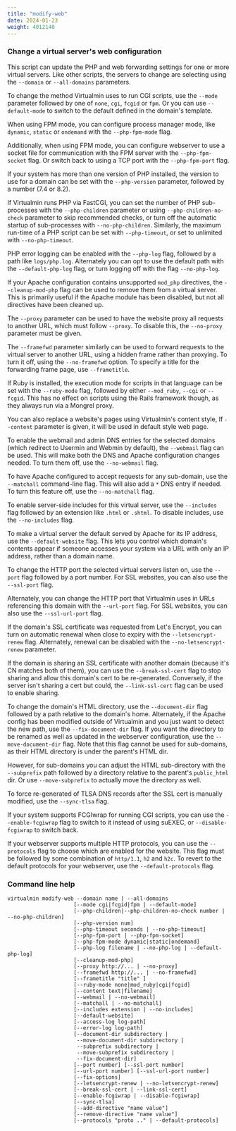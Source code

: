 ```yaml
---
title: "modify-web"
date: 2024-01-23
weight: 4012140
---
```


### Change a virtual server's web configuration

This script can update the PHP and web forwarding settings for one or more virtual servers. Like other scripts, the servers to change are selecting using the `--domain` or `--all-domains` parameters.

To change the method Virtualmin uses to run CGI scripts, use the `--mode` parameter followed by one of `none`, `cgi`, `fcgid` or `fpm`. Or you can use `--default-mode` to switch to the default defined in the domain's template.

When using FPM mode, you can configure process manager mode, like `dynamic`, `static` or `ondemand` with the `--php-fpm-mode` flag.

Additionally, when using FPM mode, you can configure webserver to use a socket file for communication with the FPM server with the `--php-fpm-socket` flag. Or switch back to using a TCP port with the `--php-fpm-port` flag.

If your system has more than one version of PHP installed, the version to use for a domain can be set with the `--php-version` parameter, followed by a number (7.4 or 8.2).

If Virtualmin runs PHP via FastCGI, you can set the number of PHP sub-processes with the `--php-children` parameter or using `--php-children-no-check` parameter to skip recommended checks, or turn off the automatic startup of sub-processes with `--no-php-children`. Similarly, the maximum run-time of a PHP script can be set with `--php-timeout`, or set to unlimited with `--no-php-timeout`.

PHP error logging can be enabled with the `--php-log` flag, followed by a path like `logs/php.log`. Alternately you can opt to use the default path with the `--default-php-log` flag, or turn logging off with the flag `--no-php-log`.

If your Apache configuration contains unsupported `mod_php` directives, the `--cleanup-mod-php` flag can be used to remove them from a virtual server. This is primarily useful if the Apache module has been disabled, but not all directives have been cleaned up.

The `--proxy` parameter can be used to have the website proxy all requests to another URL, which must follow `--proxy`. To disable this, the `--no-proxy` parameter must be given.

The `--framefwd` parameter similarly can be used to forward requests to the virtual server to another URL, using a hidden frame rather than proxying. To turn it off, using the `--no-framefwd` option. To specify a title for the forwarding frame page, use `--frametitle`.

If Ruby is installed, the execution mode for scripts in that language can be set with the `--ruby-mode` flag, followed by either `--mod_ruby`, `--cgi` or `--fcgid`. This has no effect on scripts using the Rails framework though, as they always run via a Mongrel proxy.

You can also replace a website's pages using Virtualmin's content style, If `--content` parameter is given, it will be used in default style web page.

To enable the webmail and admin DNS entries for the selected domains (which redirect to Usermin and Webmin by default), the `--webmail` flag can be used. This will make both the DNS and Apache configuration changes needed. To turn them off, use the `--no-webmail` flag.

To have Apache configured to accept requests for any sub-domain, use the `--matchall` command-line flag. This will also add a `*` DNS entry if needed. To turn this feature off, use the `--no-matchall` flag.

To enable server-side includes for this virtual server, use the `--includes` flag followed by an extension like `.html` or `.shtml`. To disable includes, use the `--no-includes` flag.

To make a virtual server the default served by Apache for its IP address, use the `--default-website` flag. This lets you control which domain's contents appear if someone accesses your system via a URL with only an IP address, rather than a domain name.

To change the HTTP port the selected virtual servers listen on, use the `--port` flag followed by a port number. For SSL websites, you can also use the `--ssl-port` flag.

Alternately, you can change the HTTP port that Virtualmin uses in URLs referencing this domain with the `--url-port` flag. For SSL websites, you can also use the `--ssl-url-port` flag.

If the domain's SSL certificate was requested from Let's Encrypt, you can turn on automatic renewal when close to expiry with the `--letsencrypt-renew` flag. Alternately, renewal can be disabled with the `--no-letsencrypt-renew` parameter.

If the domain is sharing an SSL certificate with another domain (because it's CN matches both of them), you can use the `--break-ssl-cert` flag to stop sharing and allow this domain's cert to be re-generated. Conversely, if the server isn't sharing a cert but could, the `--link-ssl-cert` flag can be used to enable sharing.

To change the domain's HTML directory, use the `--document-dir` flag followed by a path relative to the domain's home. Alternately, if the Apache config has been modified outside of Virtualmin and you just want to detect the new path, use the `--fix-document-dir` flag. If you want the directory to be renamed as well as updated in the webserver configuration, use the `--move-document-dir` flag. Note that this flag cannot be used for sub-domains, as their HTML directory is under the parent's HTML dir.

However, for sub-domains you can adjust the HTML sub-directory with the `--subprefix` path followed by a directory relative to the parent's `public_html` dir. Or use `--move-subprefix` to actually move the directory as well.

To force re-generated of TLSA DNS records after the SSL cert is manually modified, use the `--sync-tlsa` flag.

If your system supports FCGIwrap for running CGI scripts, you can use the `--enable-fcgiwrap` flag to switch to it instead of using suEXEC, or `--disable-fcgiwrap` to switch back.

If your webserver supports multiple HTTP protocols, you can use the `--protocols` flag to choose which are enabled for the website. This flag must be followed by some combination of `http/1.1`, `h2` and `h2c`. To revert to the default protocols for your webserver, use the `--default-protocols` flag.


### Command line help

```text
virtualmin modify-web --domain name | --all-domains
                     [--mode cgi|fcgid|fpm | --default-mode]
                     [--php-children|--php-children-no-check number | --no-php-children]
                     [--php-version num]
                     [--php-timeout seconds | --no-php-timeout]
                     [--php-fpm-port | --php-fpm-socket]
                     [--php-fpm-mode dynamic|static|ondemand]
                     [--php-log filename | --no-php-log | --default-php-log]
                     [--cleanup-mod-php]
                     [--proxy http://... | --no-proxy]
                     [--framefwd http://... | --no-framefwd]
                     [--frametitle "title" ]
                     [--ruby-mode none|mod_ruby|cgi|fcgid]
                     [--content text|filename]
                     [--webmail | --no-webmail]
                     [--matchall | --no-matchall]
                     [--includes extension | --no-includes]
                     [--default-website]
                     [--access-log log-path]
                     [--error-log log-path]
                     [--document-dir subdirectory |
                      --move-document-dir subdirectory |
                      --subprefix subdirectory |
                      --move-subprefix subdirectory |
                      --fix-document-dir]
                     [--port number] [--ssl-port number]
                     [--url-port number] [--ssl-url-port number]
                     [--fix-options]
                     [--letsencrypt-renew | --no-letsencrypt-renew]
                     [--break-ssl-cert | --link-ssl-cert]
                     [--enable-fcgiwrap | --disable-fcgiwrap]
                     [--sync-tlsa]
                     [--add-directive "name value"]
                     [--remove-directive "name value"]
                     [--protocols "proto .." | --default-protocols]

```
